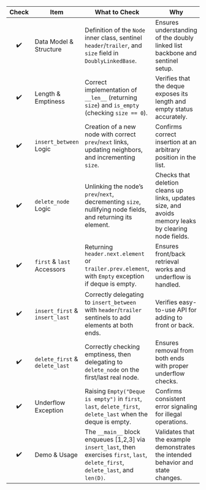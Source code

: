 | Check | Item                           | What to Check                                                                                                                          | Why                                                                                                  |
| :---: | ------------------------------ | -------------------------------------------------------------------------------------------------------------------------------------- | ---------------------------------------------------------------------------------------------------- |
|   ✔️  | Data Model & Structure         | Definition of the `Node` inner class, sentinel `header`/`trailer`, and `size` field in `DoublyLinkedBase`.                             | Ensures understanding of the doubly linked list backbone and sentinel setup.                         |
|   ✔️  | Length & Emptiness             | Correct implementation of `__len__` (returning `size`) and `is_empty` (checking `size == 0`).                                          | Verifies that the deque exposes its length and empty status accurately.                              |
|   ✔️  | `insert_between` Logic         | Creation of a new node with correct `prev`/`next` links, updating neighbors, and incrementing `size`.                                  | Confirms correct insertion at an arbitrary position in the list.                                     |
|   ✔️  | `delete_node` Logic            | Unlinking the node’s `prev`/`next`, decrementing `size`, nullifying node fields, and returning its element.                            | Checks that deletion cleans up links, updates size, and avoids memory leaks by clearing node fields. |
|   ✔️  | `first` & `last` Accessors     | Returning `header.next.element` or `trailer.prev.element`, with `Empty` exception if deque is empty.                                   | Ensures front/back retrieval works and underflow is handled.                                         |
|   ✔️  | `insert_first` & `insert_last` | Correctly delegating to `insert_between` with `header`/`trailer` sentinels to add elements at both ends.                               | Verifies easy-to-use API for adding to front or back.                                                |
|   ✔️  | `delete_first` & `delete_last` | Correctly checking emptiness, then delegating to `delete_node` on the first/last real node.                                            | Ensures removal from both ends with proper underflow checks.                                         |
|   ✔️  | Underflow Exception            | Raising `Empty("Deque is empty")` in `first`, `last`, `delete_first`, `delete_last` when the deque is empty.                           | Confirms consistent error signaling for illegal operations.                                          |
|   ✔️  | Demo & Usage                   | The `__main__` block enqueues \[1,2,3] via `insert_last`, then exercises `first`, `last`, `delete_first`, `delete_last`, and `len(D)`. | Validates that the example demonstrates the intended behavior and state changes.                     |
